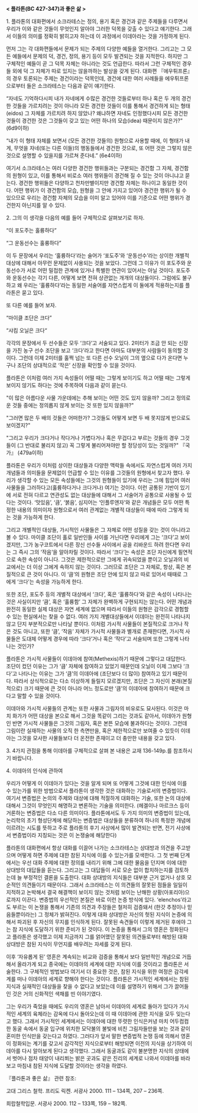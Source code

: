 **< 플라톤(BC 427-347)과 좋은 삶 >**

1\. 플라톤의 대화편에서 소크라테스는 정의, 용기 혹은 경건과 같은 주제들을 다루면서 우리가 이와 같은 것들이 무엇인지 알아야 그러한 덕목을 갖출 수 있다고 얘기한다. 그래서 이들의 의미를 정확히 밝히고자 하는데 이 과정에서 이데아라는 것을 가정하게 된다.

먼저 그는 각 대화편들에서 문제가 되는 주제의 다양한 예들을 열거한다. 그리고는 그 모든 예들에서 문제의 덕, 경건, 정의, 용기 등이 모두 발견되는 것을 지적한다. 하지만 그 구체적인 예들이 곧 그 덕목 자체는 아니라는 것도 언급한다. 따라서 그런 구체적인 경우들 외에 덕 그 자체가 따로 있지는 않을까하는 발상을 갖게 된다. 대화편 『에우튀프론』의 경우 토론되는 주제는 경건이라는 덕목인데, 경건에 대한 여러 사례들을 에우튀프론으로부터 들은 소크라테스는 다음과 같이 얘기한다.

“자네도 기억하다시피 내가 자네에게 수많은 경건한 것들로부터 하나 혹은 두 개의 경건한 것들을 가르치려는 것이 아니라 모든 경건한 것들이 이를 통해서 경건하게 되는 형태(eidos) 그 자체를 가르치려 하지 않았나? 왜냐하면 자네도 인정했다시피 모든 경건한 것들이 경건한 것은 그것들이 갖고 있는 어떤 하나의 모습(idea) 때문이지 않은가?" (6d9이하)

“내가 이 형태 자체를 보면서 (모든 경건한 것들의) 원형으로 사용할 때에, 이 형태가 내게, 무엇을 자네(또는 다른 이들)의 행동들에서 경건한 것으로, 또 어떤 것은 그렇지 않은 것으로 설명할 수 있을지를 가르쳐 준다네.” (6e4이하)

여기서 소크라테스는 여러 다양한 경건한 행위들과는 구분되는 경건함 그 자체, 경건함의 원형이 있고, 이를 통해서 비로소 여러 행위들이 경건해 질 수 있는 것이 아니냐고 묻는다. 경건한 행위들은 다양하고 천차만별이지만 경건함 자체는 하나이고 동일한 것이다. 어떤 행위가 이 경건함의 모습, 원형을 그 안에 가지고 있어야 경건한 행위가 될 수 있으므로 우리는 경건함 자체의 모습을 이미 알고 있어야 이를 기준으로 어떤 행위가 경건한지 아닌지를 알 수 있다.


2\. 그의 이 생각을 다음의 예를 들어 구체적으로 살펴보기로 하자.

“이 포도주는 훌륭하다”

“그 운동선수는 훌륭하다”

이 두 문장에서 우리는 ‘훌륭하다’라는 술어가 ‘포도주’와 ‘운동선수’라는 상이한 개별적 대상에 대해서 아무런 문제없이 사용되는 것을 보았다. 그런데 그 이유가 이 포도주와 운동선수가 서로 어떤 밀접한 관계에 있거나 특별한 연관이 있어서는 아닐 것이다. 포도주와 운동선수는 각기 다른, 어떻게 보면 전혀 상관없는 개개의 대상들이다. 그럼에도 불구하고 왜 우리는 ‘훌륭하다’라는 동일한 서술어를 자연스럽게 이 둘에게 적용하는지를 플라톤은 묻고 있다.

또 다른 예를 들어 보자.

“마이클 조단은 크다”

“샤킴 오닐은 크다“

각각의 문장에서 두 선수들은 모두 ‘크다’고 서술되고 있다. 2미터가 조금 안 되는 신장을 가진 농구 선수 조단을 보고 ‘크다’라고 한다면 아마도 대부분의 사람들이 동의할 것이다. 그런데 이제 2미터를 훌쩍 넘는 또 다른 선수 오닐이 그의 옆으로 다가 온다면 누구나 조단의 상대적으로 ‘작은’ 신장을 확인할 수 있을 것이다. 

플라톤은 이처럼 여러 가지 속성들이 어떨 때는 그렇게 보이기도 하고 어떨 때는 그렇게 보이지 않기도 하다는 것에 주목하여 다음과 같이 묻는다.

"이 많은 아름다운 사물 가운데에는 추해 보이는 어떤 것도 있지 않을까? 그리고 정의로운 것들 중에는 정의롭지 않게 보이는 것 또한 있지 않을까?"

"그러면 많은 두 배의 것들은 어떠한가? 그것들도 어떻게 보면 두 배 못지않게 반으로도 보이겠지?"

"그리고 우리가 크다거나 작다거나 가볍다거나 혹은 무겁다고 부르는 것들의 경우 그것들이 (그 반대로 불리지 않고) 꼭 그렇게 불리어져야만 할 정당성이 있는 것일까?" 『국가』 (479a이하)

플라톤은 우리가 이처럼 상이한 대상들과 다양한 맥락들 속에서도 자연스럽게 여러 가지 개념들과 의미들을 문제없이 언급할 수 있는 이유를 그것들의 원형에서 찾고자 했다. 우리가 생각할 수 있는 모든 속성들에는 그것의 원형들이 있기에 우리는 그에 힘입어 여러 사물들을 그러하다고(훌륭하다거나 크다거나) 여기는 것이다. 이런 공통된 기반이 있기에 서로 전혀 다르고 연관성도 없는 대상들에 대해서 그 서술어가 공통으로 사용될 수 있다는 것이다. ‘맛있음’, ‘큼’, ‘붉음’, 심지어는 ‘인플루엔자’와 같은 개념들은 모두 어떤 특정한 내용의 의미이자 원형으로서 여러 관계없는 개별적 대상들이 때에 따라 그렇게 되는 것을 가능하게 한다.



그리고 개별적인 대상들, 가시적인 사물들은 그 자체로 어떤 성질을 갖는 것이 아니라고 볼 수 있다. 마이클 조단이 홀로 일반인들 사이를 거닌다면 우리에게 그는 ‘크다’고 보이겠지만, 그가 농구코트에서 다른 장신 선수들 사이에서 공을 리바운드 하려 한다면 우리는 그 즉시 그의 ‘작음’을 알아차릴 것이다. 따라서 ‘크다’는 속성은 조단 자신에게 필연적으로 속한 속성이 아니다. 그것은 제한적으로만 그에게 귀속되었을 뿐이고 오닐과의 비교에서는 더 이상 그에게 속하지 않는 것이다. 그러므로 조단은 그 자체로, 항상, 혹은 본질적으로 큰 것이 아니다. 이 ‘큼’의 원형은 조단 안에 있지 않고 따로 있어서 때때로 그에게 ‘크다’는 속성을 가능하게 한다.

또한 조단, 포도주 등의 개별적 대상에서 ‘크다’, 혹은 ‘훌륭하다’와 같은 속성이 나타나는 것은 사실이지만 ‘큼’, 혹은 ‘훌륭함’ 그 자체가 완벽하게 구현되지는 않는다. 어떤 개념과 완전히 동일한 실제 대상은 자연 세계에 없으며 따라서 이들의 원형은 감각으로 경험할 수 있는 현실에서는 찾을 수 없다. 여러 가지 개별대상들에서 이데아는 완전히 나타나지 않고 단지 부분적으로만 나타날 뿐이다. 이처럼 가시적 사물들이 본질적으로 크거나 작은 것도 아니고, 또한 ‘큼’, ‘작음’ 자체가 가시적 사물들과 별개로 존재한다면, 가시적 사물들은 도대체 어떻게 경우에 따라 ‘크다’거나 혹은 ‘작다’고 서술되며 또한 그렇게 나타나는 것인가?

플라톤은 가시적 사물들이 이데아에 참여(Methexis)하기 때문에 그렇다고 대답한다. 조단이 컸던 이유는 그가 ‘큼’ 자체에 참여하고 있었기 때문인데 오닐이 이제 그보다 ‘크다’고 나타나는 이유는 그가 ‘큼’의 이데아에 (조단보다 더 많이) 참여하고 있기 때문이다. 따라서 상식적으로는 다소 이상하게 들릴지 모르겠지만, 조단은 그 자신이 본래(본질적으로) 크기 때문에 큰 것이 아니라 어느 정도로만 ‘큼’의 이데아에 참여하기 때문에 크다고 말할 수 있을 것이다.

이데아와 가시적 사물들의 관계는 또한 사물과 그림자의 비유로도 묘사된다. 이것은 마치 화가가 어떤 대상을 본으로 해서 그것을 똑같이 그리는 것과도 같아서, 이데아가 원형인 반면 가시적 사물들은 그것의 그림자, 혹은 본뜬 모습에 불과하다는 것이다. 그런데 그림이란 실재하는 사물의 오직 한 측면만을, 혹은 제한적으로만 보여줄 수 있듯이 이데아는 그것을 모사한 사물들보다 더 온전한 존재이고 더 충만한 내용을 갖고 있다.

3\. 4가지 관점을 통해 이데아를 구체적으로 살펴 본 내용은 교재 136-149p.를 참조하시기 바랍니다.

4\. 이데아의 인식에 관하여

우리가 어떻게 이 이데아가 있다는 것을 알게 되며 또 어떻게 그것에 대한 인식에 이를 수 있는가를 위한 방법으로서 플라톤이 생각한 것은 대화하는 기술로서의 변증법이다. 여기서 변증법은 논의의 주제와 대상에 대해 적절하게 대화하는 기술, 또한 논의 대상에 대해서 그것이 무엇인지 해명하고 변론하는 기술을 의미한다. (헤겔이나 마르크스 등이 거론하는 변증법은 다소 다른 의미이다. 플라톤에서도 두 가지 의미의 변증법이 있는데, 논리학의 초기 형성단계에 해당하는 변증법은 대상들을 분류하여 하나의 특정한 개념에 이르려는 시도를 뜻하고 주로 플라톤의 후기 사상에서 많이 발견되는 반면, 전기 사상에서 변증법이라 지칭되는 것은 이 논쟁술에 해당한다)

플라톤의 대화편에서 항상 대화를 이끌어 나가는 소크라테스는 상대방과 의견을 주고받으며 어떻게 하면 주제에 대한 참된 지식에 이를 수 있는가를 모색한다. 그 첫 번째 단계에서는 우선 대화 주제에 대한 정의를 내리기 위해 그에 대한 물음을 던지며 이에 대한 상대방의 대답들을 듣는다. 그리고는 그 대답들이 서로 모순 없이 합치하는지를 검토하는데 늘 부정적인 결론을 도출한다. 대화 상대방의 지식들은 대부분 근거 없거나 상호 모순적인 의견들이기 때문이다. 그래서 소크라테스는 이 의견들의 잘못된 점들을 일일이 지적하고 논박해서 결국 해결책이 보이지 않는 것처럼 보이는 난해한 상황(아포리아)으로까지 이끈다. 변증법의 우선적인 본질은 바로 이런 논증 방식에 있다. ‘elenchos’라고도 부르는 이 논쟁을 통해서 기존의 의견과 주장들은 철저히 검증돼서 (한갓 추정이나 믿음들뿐이라는) 그 정체가 밝혀진다. 이렇게 대화 상대방은 자신의 헛된 지식이 논증에 의해서 파괴된 후 자신의 무지를 인식하게 된다. 잘못된 속견들이 이렇게 제거된 후에야 그는 참 지식에 도달하기 위한 준비가 된 것이다. 이 논증을 통해서 그의 영혼은 정화된다고 플라톤은 생각했고 이제 지금까지 그를 얽어맸던 잘못된 의견들로부터 해방된 대화 상대방은 참된 지식이 무언지를 배우려는 자세를 갖게 된다.

이후 ‘자유롭게 된’ 영혼은 계속되는 비교와 검증을 통해서 보다 일반적인 개념으로 거듭해서 올라가게 되고 종국에는 이데아의 세계에 대한 지식에 이를 것이라고 플라톤은 서술한다. 그 구체적인 방법보다 여기서 더 중요한 것은, 참된 지식을 위한 여정은 감각세계를 떠나 이데아의 세계로 향해야 한다는 것이다. 플라톤은 가시적인 세계에서는 참된 지식과 실재적인 대상들을 찾을 수 없다고 보았는데 이를 설명하기 위해서 그가 끌어들인 것은 거의 신화적인 색채를 띤 이야기였다.

그는 우리가 죽었을 때에도 우리의 영혼은 남아서 이데아의 세계로 돌아가 있다가 가시적인 세계의 육체라는 감옥에 다시 돌아오는데 이 때 이데아에 관한 지식을 모두 잊는다고 했다. 그래서 가시적인 세계에서는 이데아에 대한 뚜렷한 인식은커녕 마치 어두컴컴한 동굴 속에서 동굴 입구에 위치한 모닥불의 불빛에 비친 그림자들만을 보는 것과 같이 혼미한 인식만을 갖는다고 하였다. 그러다가 앞서 말한 변증법적 논쟁 등에 의해서 영혼이 정화되는 계기를 갖고서 감각적인 지식으로부터 해방되면 이전의 지식을 상기하여 이데아를 다시 알아보게 된다고 생각했다. 그래서 동굴과도 같이 불분명한 지식의 상태에서 벗어나 점차 태양이 내리쬐는 밝은 곳과도 같은 진리의 세계로 나와서 이데아를 바라보고 마침내 참된 지식에 도달할 것이라는 생각을 하였다.



『플라톤과 좋은 삶』 관련 참조:

고대 그리스 철학. 프리도 릭켄. 서광사 2000. 111 – 134쪽, 207 – 236쪽.

희랍철학입문. 서광사 2000. 112 – 133쪽, 159 – 182쪽. 